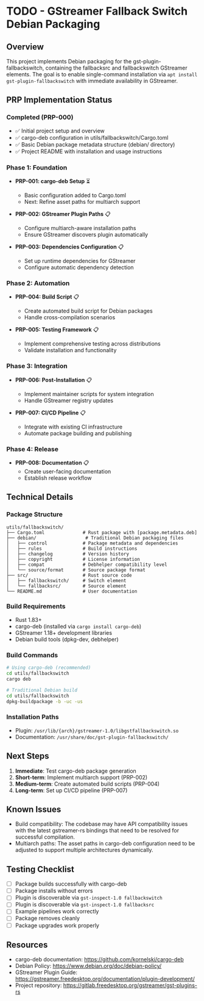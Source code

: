 # TODO - GStreamer Fallback Switch Debian Packaging

## Overview
This project implements Debian packaging for the gst-plugin-fallbackswitch, containing the fallbacksrc and fallbackswitch GStreamer elements. The goal is to enable single-command installation via `apt install gst-plugin-fallbackswitch` with immediate availability in GStreamer.

## PRP Implementation Status

### Completed (PRP-000)
- ✅ Initial project setup and overview
- ✅ cargo-deb configuration in utils/fallbackswitch/Cargo.toml
- ✅ Basic Debian package metadata structure (debian/ directory)
- ✅ Project README with installation and usage instructions

### Phase 1: Foundation
- **PRP-001: cargo-deb Setup** ⏳
  - Basic configuration added to Cargo.toml
  - Next: Refine asset paths for multiarch support
  
- **PRP-002: GStreamer Plugin Paths** 📋
  - Configure multiarch-aware installation paths
  - Ensure GStreamer discovers plugin automatically
  
- **PRP-003: Dependencies Configuration** 📋
  - Set up runtime dependencies for GStreamer
  - Configure automatic dependency detection

### Phase 2: Automation
- **PRP-004: Build Script** 📋
  - Create automated build script for Debian packages
  - Handle cross-compilation scenarios
  
- **PRP-005: Testing Framework** 📋
  - Implement comprehensive testing across distributions
  - Validate installation and functionality

### Phase 3: Integration
- **PRP-006: Post-Installation** 📋
  - Implement maintainer scripts for system integration
  - Handle GStreamer registry updates
  
- **PRP-007: CI/CD Pipeline** 📋
  - Integrate with existing CI infrastructure
  - Automate package building and publishing

### Phase 4: Release
- **PRP-008: Documentation** 📋
  - Create user-facing documentation
  - Establish release workflow

## Technical Details

### Package Structure
```
utils/fallbackswitch/
├── Cargo.toml              # Rust package with [package.metadata.deb]
├── debian/                  # Traditional Debian packaging files
│   ├── control             # Package metadata and dependencies
│   ├── rules               # Build instructions
│   ├── changelog           # Version history
│   ├── copyright           # License information
│   ├── compat              # Debhelper compatibility level
│   └── source/format       # Source package format
├── src/                    # Rust source code
│   ├── fallbackswitch/     # Switch element
│   └── fallbacksrc/        # Source element
└── README.md               # User documentation
```

### Build Requirements
- Rust 1.83+
- cargo-deb (installed via `cargo install cargo-deb`)
- GStreamer 1.18+ development libraries
- Debian build tools (dpkg-dev, debhelper)

### Build Commands
```bash
# Using cargo-deb (recommended)
cd utils/fallbackswitch
cargo deb

# Traditional Debian build
cd utils/fallbackswitch
dpkg-buildpackage -b -uc -us
```

### Installation Paths
- Plugin: `/usr/lib/{arch}/gstreamer-1.0/libgstfallbackswitch.so`
- Documentation: `/usr/share/doc/gst-plugin-fallbackswitch/`

## Next Steps

1. **Immediate**: Test cargo-deb package generation
2. **Short-term**: Implement multiarch support (PRP-002)
3. **Medium-term**: Create automated build scripts (PRP-004)
4. **Long-term**: Set up CI/CD pipeline (PRP-007)

## Known Issues

- Build compatibility: The codebase may have API compatibility issues with the latest gstreamer-rs bindings that need to be resolved for successful compilation.
- Multiarch paths: The asset paths in cargo-deb configuration need to be adjusted to support multiple architectures dynamically.

## Testing Checklist

- [ ] Package builds successfully with cargo-deb
- [ ] Package installs without errors
- [ ] Plugin is discoverable via `gst-inspect-1.0 fallbackswitch`
- [ ] Plugin is discoverable via `gst-inspect-1.0 fallbacksrc`
- [ ] Example pipelines work correctly
- [ ] Package removes cleanly
- [ ] Package upgrades work properly

## Resources

- cargo-deb documentation: https://github.com/kornelski/cargo-deb
- Debian Policy: https://www.debian.org/doc/debian-policy/
- GStreamer Plugin Guide: https://gstreamer.freedesktop.org/documentation/plugin-development/
- Project repository: https://gitlab.freedesktop.org/gstreamer/gst-plugins-rs